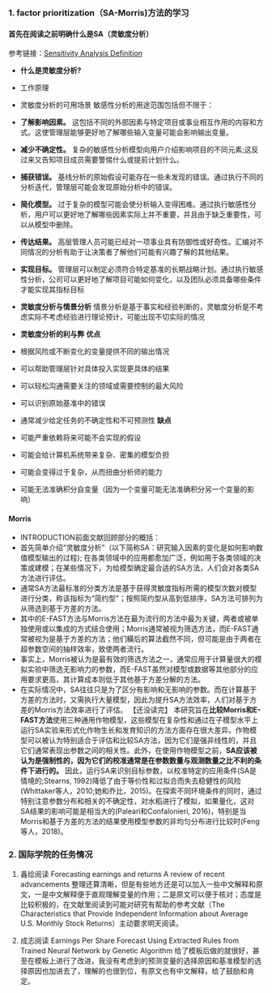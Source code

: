 ### 1. factor prioritization（SA-Morris)方法的学习

#### 首先在阅读之前明确什么是SA（灵敏度分析）
参考链接：[Sensitivity Analysis Definition](https://www.investopedia.com/terms/s/sensitivityanalysis.asp)
- **什么是灵敏度分析?**
- 工作原理
- 灵敏度分析的可用场景
敏感性分析的用途范围包括但不限于：
-   **了解影响因素。** 这包括不同的外部因素与特定项目或事业相互作用的内容和方式。这使管理层能够更好地了解哪些输入变量可能会影响输出变量。
-   **减少不确定性。** 复杂的敏感性分析模型向用户介绍影响项目的不同元素;这反过来又告知项目成员需要警惕什么或提前计划什么。
-   **捕获错误。** 基线分析的原始假设可能存在一些未发现的错误。通过执行不同的分析迭代，管理层可能会发现原始分析中的错误。
-   **简化模型。** 过于复杂的模型可能会使分析输入变得困难。通过执行敏感性分析，用户可以更好地了解哪些因素实际上并不重要，并且由于缺乏重要性，可以从模型中删除。
-   **传达结果。** 高层管理人员可能已经对一项事业具有防御性或好奇性。汇编对不同情况的分析有助于让决策者了解他们可能有兴趣了解的其他结果。
-   **实现目标。** 管理层可以制定必须符合特定基准的长期战略计划。通过执行敏感性分析，公司可以更好地了解项目可能如何变化，以及团队必须具备哪些条件才能实现其指标目标

- **灵敏度分析与情景分析**
情景分析是基于事实和经验判断的，灵敏度分析是不考虑实际不考虑经验进行理论预计，可能出现不切实际的情况

- **灵敏度分析的利与弊**
**优点**
-   根据风险或不断变化的变量提供不同的输出情况
-   可以帮助管理层针对具体投入实现更具体的结果
-   可以轻松沟通需要关注的领域或需要控制的最大风险
-   可以识别原始基准中的错误
-   通常减少给定任务的不确定性和不可预测性
**缺点**
-   可能严重依赖将来可能不会实现的假设
-   可能会给计算机系统带来复杂、密集的模型负担
-   可能会变得过于复杂，从而扭曲分析师的能力
-   可能无法准确积分自变量（因为一个变量可能无法准确积分另一个变量的影响）

#### Morris

- INTRODUCTION前面文献回顾部分的概括：
- 首先简单介绍“灵敏度分析”（以下简称SA：研究输入因素的变化是如何影响数值模型输出的过程); 在各类领域中的应用都愈加广泛，例如用于各类领域的决策或建模；在某些情况下，为给模型确定最合适的SA方法，人们会对各类SA方法进行评估。
- 通常SA方法最标准的分类方法是基于获得灵敏度指标所需的模型次数对模型进行分类，称该指标为“简约型”；按照简约型从高到低排序，SA方法可排列为从筛选到基于方差的方法。
- 其中的E-FAST方法与Morris方法在最为流行的方法中最为关键，两者或被单独使用或以集成的方式结合使用；Morris通常被视为筛选方法，而E-FAST通常被视为是基于方差的方法；他们糒后的算法截然不同，但可能是由于两者在超参数空间的抽样效率，致使两者流行。
- 事实上，Morris被认为是最有效的筛选方法之一，通常应用于计算量很大的模拟实验中筛选无影响力的参数，而E-FAST虽然对模型或数据等其他部分的应用要求更高，其计算成本则低于其他基于方差分解的方法。
- 在实际情况中，SA往往只是为了区分有影响和无影响的参数。而在计算基于方差的方法时，又需执行大量模型，因此为提升SA方法效率，人们对基于方差的Morris方法效率进行了评估。
【还没读完】
本研究旨在**比较Morris和E-FAST方法**使用三种通用作物模型，这些模型在复杂性和通过在子模型水平上运行SA实验来形式化作物生长和发育知识的方法方面存在很大差异。作物模型可以被认为特别适合于评估和比较SA方法，因为它们是强非线性的，并且它们通常表现出参数之间的相关性。此外，在使用作物模型之前，**SA应该被认为是强制性的，因为它们的校准通常是在参数数量与观测数量之比不利的条件下进行的。** 因此，运行SA来识别目标参数，以校准特定的应用条件(SA是情境的;Stearns, 1992)降低了由于等价性和过拟合而失去稳健性的风险(Whittaker等人，2010;她和乔比，2015)。在探索不同环境条件的同时，通过特别注意参数分布和相关的不确定性，对水稻进行了模拟，如果量化，这对SA结果的影响可能是相当大的(Paleari和Confalonieri, 2016)，特别是当Morris和基于方差的方法的结果使用模型参数的非均匀分布进行比较时(Feng等人，2018)。



### 2. 国际学院的任务情况
1. 鑫绘阅读 Forecasting earnings and returns A review of recent advancements 整理还算清晰，但是有些地方还是可以加入一些中文解释和原文，一是中文解释便于直观理解变量的作用；二是原文可以便于核对；态度是比较积极的，在文献里阅读到可能对研究有帮助的参考文献（The Characteristics that Provide Independent Information about Average U.S. Monthly Stock Returns）主动要求明天阅读。

2. 成志阅读 Earnings Per Share Forecast Using Extracted Rules from Trained Neural Network by Genetic Algorithm 给了模板后做的就很好，甚至在模板上进行了改进，我没有考虑到的预测变量的选择原因和基准模型的选择原因也加进去了，理解的也很到位，有原文也有中文解释，给了鼓励和肯定。